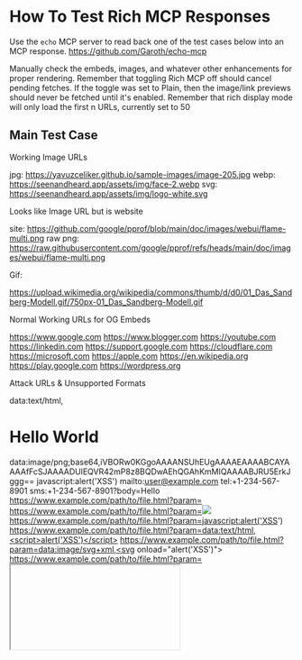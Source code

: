 # How To Test Rich MCP Responses

Use the `echo` MCP server to read back one of the test cases below into an MCP response.
https://github.com/Garoth/echo-mcp

Manually check the embeds, images, and whatever other enhancements for proper rendering.
Remember that toggling Rich MCP off should cancel pending fetches. If the toggle was
set to Plain, then the image/link previews should never be fetched until it's enabled.
Remember that rich display mode will only load the first n URLs, currently set to 50

## Main Test Case

Working Image URLs

jpg: https://yavuzceliker.github.io/sample-images/image-205.jpg
webp: https://seenandheard.app/assets/img/face-2.webp
svg: https://seenandheard.app/assets/img/logo-white.svg

Looks like Image URL but is website

site: https://github.com/google/pprof/blob/main/doc/images/webui/flame-multi.png
raw png: https://raw.githubusercontent.com/google/pprof/refs/heads/main/doc/images/webui/flame-multi.png

Gif:

https://upload.wikimedia.org/wikipedia/commons/thumb/d/d0/01_Das_Sandberg-Modell.gif/750px-01_Das_Sandberg-Modell.gif

Normal Working URLs for OG Embeds

https://www.google.com
https://www.blogger.com
https://youtube.com
https://linkedin.com
https://support.google.com
https://cloudflare.com
https://microsoft.com
https://apple.com
https://en.wikipedia.org
https://play.google.com
https://wordpress.org

Attack URLs & Unsupported Formats

data:text/html,<h1>Hello World</h1>
data:image/png;base64,iVBORw0KGgoAAAANSUhEUgAAAAEAAAABCAYAAAAfFcSJAAAADUlEQVR42mP8z8BQDwAEhQGAhKmMIQAAAABJRU5ErkJggg==
javascript:alert('XSS')
mailto:user@example.com
tel:+1-234-567-8901
sms:+1-234-567-8901?body=Hello
https://www.example.com/path/to/file.html?param=<script>alert('XSS')</script>
https://www.example.com/path/to/file.html?param=<img src="x" onerror="alert('XSS')">
https://www.example.com/path/to/file.html?param=javascript:alert('XSS')
https://www.example.com/path/to/file.html?param=data:text/html,<script>alert('XSS')</script>
https://www.example.com/path/to/file.html?param=data:image/svg+xml,<svg onload="alert('XSS')">
https://www.example.com/path/to/file.html?param=<iframe src="javascript:alert('XSS')">
https://www.example.com/path/to/file.html?param=<a href="javascript:alert('XSS')">Click me</a>

Broken & Weird Edge Cases

https://tectum.io/blog/dex-tools/
http://0.0.0.0:8025/img.png
https://localhost:8080/img.jpg
http://localhost:8080/
https://localhost/
http://httpbin.org/#/ 
https://snthonstcrgrfonhenth.com/nthshtf
http://domain/.well-known/acme-challenge/token
https://<strong>dextools</strong>.apiable.io/(Only

## Generated Links Test Case

1. https://www.google.com
2. http://example.com/path/to/resource?query=value#fragment
3. https://images.unsplash.com/photo-1575936123452-b67c3203c357
4. file:///home/user/document.txt
5. https://user:password@example.com:8080/path
6. http://192.168.1.1:8080
7. https://www.example.com/path with spaces/file.html
8. ftp://ftp.example.com/pub/file.zip
9. https://www.example.com/index.php?id=1&name=test
10. https://subdomain.example.co.uk/path
11. https://www.example.com/path/to/image.jpg
12. https://www.example.com:8443/secure
13. http://localhost:3000
14. https://www.example.com/path/to/file.pdf#page=10
15. https://www.example.com/search?q=query+with+spaces
16. https://www.example.com/path/to/file.html#section-2
17. https://www.example.com/path/to/file.php?id=123&action=view
18. https://www.example.com/path/to/file.html?param1=value1&param2=value2#fragment
19. https://www.example.com/path/to/file.html?param=value with spaces
20. https://www.example.com/path/to/file.html?param=value%20with%20encoded%20spaces
21. https://www.example.com/path/to/file.html?param=value+with+plus+signs
22. https://www.example.com/path/to/file.html?param=special@characters!
23. https://www.example.com/path/to/file.html?param=special%40characters%21
24. https://www.example.com/path/to/file.html?param=value&param=duplicate
25. https://www.example.com/path/to/file.html?param=
26. https://www.example.com/path/to/file.html?=value
27. https://www.example.com/path/to/file.html?
28. https://www.example.com/path/to/file.html#
29. https://www.example.com/path/to/file.html#fragment1#fragment2
30. https://www.example.com/path/to/file.html?param1=value1#fragment?param2=value2
31. https://www.example.com/index.html#!hashbang
32. https://www.example.com/path/to/file.html?param=value#fragment=value
33. https://www.example.com/path/to/file.html?param=value&param2=value2#fragment
34. https://www.example.com/path/to/file.html?param=value&param2=value2#fragment=value
35. https://www.example.com/path/to/file.html?param=value&param2=value2#fragment?param3=value3
36. https://www.example.com/path/to/file.html?param=value&param2=value2#fragment&param3=value3
37. https://www.example.com/path/to/file.html?param=value&param2=value2#fragment#fragment2
38. https://www.example.com/path/to/file.html?param=value&param2=value2#fragment/path
39. https://www.example.com/path/to/file.html?param=value&param2=value2#fragment?param3=value3&param4=value4
40. https://www.example.com/path/to/file.html?param=value&param2=value2#fragment&param3=value3&param4=value4
41. data:text/html,<h1>Hello World</h1>
42. data:image/png;base64,iVBORw0KGgoAAAANSUhEUgAAAAEAAAABCAYAAAAfFcSJAAAADUlEQVR42mP8z8BQDwAEhQGAhKmMIQAAAABJRU5ErkJggg==
43. javascript:alert('XSS')
44. mailto:user@example.com
45. tel:+1-234-567-8901
46. sms:+1-234-567-8901?body=Hello
47. https://www.example.com/path/to/file.html?param=<script>alert('XSS')</script>
48. https://www.example.com/path/to/file.html?param=<img src="x" onerror="alert('XSS')">
49. https://www.example.com/path/to/file.html?param=javascript:alert('XSS')
50. https://www.example.com/path/to/file.html?param=data:text/html,<script>alert('XSS')</script>
51. https://www.example.com/path/to/file.html?param=data:image/svg+xml,<svg onload="alert('XSS')">
52. https://www.example.com/path/to/file.html?param=<iframe src="javascript:alert('XSS')">
53. https://www.example.com/path/to/file.html?param=<a href="javascript:alert('XSS')">Click me</a>
54. https://www.example.com/path/to/file.html?param=<img src="x" onerror="alert('XSS')">
55. https://www.example.com/path/to/file.html?param=<svg><script>alert('XSS')</script></svg>
56. https://www.example.com/path/to/file.html?param=<svg><animate onbegin="alert('XSS')" attributeName="x" />
57. https://www.example.com/path/to/file.html?param=<img src="x" onerror="alert('XSS')">
58. https://www.example.com/path/to/file.html?param=<body onload="alert('XSS')">
59. https://www.example.com/path/to/file.html?param=<input autofocus onfocus="alert('XSS')">
60. https://www.example.com/path/to/file.html?param=<video src="x" onerror="alert('XSS')">
61. https://www.example.com/path/to/file.html?param=<audio src="x" onerror="alert('XSS')">
62. https://www.example.com/path/to/file.html?param=<iframe srcdoc="<script>alert('XSS')</script>">
63. https://www.example.com/path/to/file.html?param=<math><maction actiontype="statusline#" xlink:href="javascript:alert('XSS')">Click
64. https://www.example.com/path/to/file.html?param=<form action="javascript:alert('XSS')"><input type="submit">
65. https://www.example.com/path/to/file.html?param=<isindex action="javascript:alert('XSS')" type="image">
66. https://www.example.com/path/to/file.html?param=<object data="javascript:alert('XSS')">
67. https://www.example.com/path/to/file.html?param=<embed src="javascript:alert('XSS')">
68. https://www.example.com/path/to/file.html?param=<svg><script>alert('XSS')</script>
69. https://www.example.com/path/to/file.html?param=<marquee onstart="alert('XSS')">
70. https://www.example.com/path/to/file.html?param=<div style="background-image: url(javascript:alert('XSS'))">
71. https://www.example.com/path/to/file.html?param=<link rel="stylesheet" href="javascript:alert('XSS')">
72. https://www.example.com/path/to/file.html?param=<table background="javascript:alert('XSS')">
73. https://www.example.com/path/to/file.html?param=<div style="width: expression(alert('XSS'))">
74. https://www.example.com/path/to/file.html?param=<style>@import "javascript:alert('XSS')";</style>
75. https://www.example.com/path/to/file.html?param=<meta http-equiv="refresh" content="0;url=javascript:alert('XSS')">
76. https://www.example.com/path/to/file.html?param=<iframe src="data:text/html,<script>alert('XSS')</script>">
77. https://www.example.com/path/to/file.html?param=<svg><set attributeName="onload" to="alert('XSS')" />
78. https://www.example.com/path/to/file.html?param=<script>alert('XSS')</script>
79. https://www.example.com/path/to/file.html?param=<img src="x" onerror="alert('XSS')">
80. https://www.example.com/path/to/file.html?param=<svg><animate xlink:href="#xss" attributeName="href" values="javascript:alert('XSS')" />
81. https://www.example.com/path/to/file.html?param=<svg><a><animate attributeName="href" values="javascript:alert('XSS')" />
82. https://www.example.com/path/to/file.html?param=<svg><a xlink:href="javascript:alert('XSS')"><text x="20" y="20">XSS</text></a>
83. https://www.example.com/path/to/file.html?param=<svg><a><animate attributeName="href" values="javascript:alert('XSS')" /><text x="20" y="20">XSS</text></a>
84. https://www.example.com/path/to/file.html?param=<svg><discard onbegin="alert('XSS')" />
85. https://www.example.com/path/to/file.html?param=<svg><script>alert('XSS')</script></svg>
86. https://www.example.com/path/to/file.html?param=<svg><script>alert('XSS')</script>
87. https://www.example.com/path/to/file.html?param=<svg><animate onbegin="alert('XSS')" attributeName="x" />
88. https://www.example.com/path/to/file.html?param=<svg><animate onbegin="alert('XSS')" attributeName="x" />
89. https://www.example.com/path/to/file.html?param=<svg><animate onbegin="alert('XSS')" attributeName="x" />
90. https://www.example.com/path/to/file.html?param=<svg><animate onbegin="alert('XSS')" attributeName="x" />
91. https://www.example.com/path/to/file.html?param=<svg><animate onbegin="alert('XSS')" attributeName="x" />
92. https://www.example.com/path/to/file.html?param=<svg><animate onbegin="alert('XSS')" attributeName="x" />
93. https://www.example.com/path/to/file.html?param=<svg><animate onbegin="alert('XSS')" attributeName="x" />
94. https://www.example.com/path/to/file.html?param=<svg><animate onbegin="alert('XSS')" attributeName="x" />
95. https://www.example.com/path/to/file.html?param=<svg><animate onbegin="alert('XSS')" attributeName="x" />
96. https://www.example.com/path/to/file.html?param=<svg><animate onbegin="alert('XSS')" attributeName="x" />
97. https://www.example.com/path/to/file.html?param=<svg><animate onbegin="alert('XSS')" attributeName="x" />
98. https://www.example.com/path/to/file.html?param=<svg><animate onbegin="alert('XSS')" attributeName="x" />
99. https://www.example.com/path/to/file.html?param=<svg><animate onbegin="alert('XSS')" attributeName="x" />
100. https://www.example.com/path/to/file.html?param=<svg><animate onbegin="alert('XSS')" attributeName="x" />
101. https://www.example.com/path/to/file.html?param=<svg><animate onbegin="alert('XSS')" attributeName="x" />
102. https://www.example.com/path/to/file.html?param=<svg><animate onbegin="alert('XSS')" attributeName="x" />
103. https://www.example.com/path/to/file.html?param=<svg><animate onbegin="alert('XSS')" attributeName="x" />
104. https://www.example.com/path/to/file.html?param=<svg><animate onbegin="alert('XSS')" attributeName="x" />
105. https://www.example.com/path/to/file.html?param=<svg><animate onbegin="alert('XSS')" attributeName="x" />
106. https://www.example.com/path/to/file.html?param=<svg><animate onbegin="alert('XSS')" attributeName="x" />
107. https://www.example.com/path/to/file.html?param=<svg><animate onbegin="alert('XSS')" attributeName="x" />
108. https://www.example.com/path/to/file.html?param=<svg><animate onbegin="alert('XSS')" attributeName="x" />


## Popular URLs by Popularity Test Case

1. https://www.google.com
2. https://www.blogger.com
3. https://youtube.com
4. https://linkedin.com
5. https://support.google.com
6. https://cloudflare.com
7. https://microsoft.com
8. https://apple.com
9. https://en.wikipedia.org
10. https://play.google.com
11. https://wordpress.org
12. https://docs.google.com
13. https://mozilla.org
14. https://maps.google.com
15. https://youtu.be
16. https://drive.google.com
17. https://bp.blogspot.com
18. https://sites.google.com
19. https://googleusercontent.com
20. https://accounts.google.com
21. https://t.me
22. https://europa.eu
23. https://plus.google.com
24. https://whatsapp.com
25. https://adobe.com
26. https://facebook.com
27. https://policies.google.com
28. https://uol.com.br
29. https://istockphoto.com
30. https://vimeo.com
31. https://vk.com
32. https://github.com
33. https://amazon.com
34. https://search.google.com
35. https://bbc.co.uk
36. https://google.de
37. https://live.com
38. https://gravatar.com
39. https://nih.gov
40. https://dan.com
41. https://files.wordpress.com
42. https://www.yahoo.com
43. https://cnn.com
44. https://dropbox.com
45. https://wikimedia.org
46. https://creativecommons.org
47. https://google.com.br
48. https://line.me
49. https://googleblog.com
50. https://opera.com
51. https://es.wikipedia.org
52. https://globo.com
53. https://brandbucket.com
54. https://myspace.com
55. https://slideshare.net
56. https://paypal.com
57. https://tiktok.com
58. https://netvibes.com
59. https://theguardian.com
60. https://who.int
61. https://goo.gl
62. https://medium.com
63. https://tools.google.com
64. https://draft.blogger.com
65. https://pt.wikipedia.org
66. https://fr.wikipedia.org
67. https://www.weebly.com
68. https://news.google.com
69. https://developers.google.com
70. https://w3.org
71. https://mail.google.com
72. https://gstatic.com
73. https://jimdofree.com
74. https://cpanel.net
75. https://imdb.com
76. https://wa.me
77. https://feedburner.com
78. https://enable-javascript.com
79. https://nytimes.com
80. https://workspace.google.com
81. https://ok.ru
82. https://google.es
83. https://dailymotion.com
84. https://afternic.com
85. https://bloomberg.com
86. https://amazon.de
87. https://photos.google.com
88. https://wiley.com
89. https://aliexpress.com
90. https://indiatimes.com
91. https://youronlinechoices.com
92. https://elpais.com
93. https://tinyurl.com
94. https://yadi.sk
95. https://spotify.com
96. https://huffpost.com
97. https://ru.wikipedia.org
98. https://google.fr
99. https://webmd.com
100. https://samsung.com
101. https://independent.co.uk
102. https://amazon.co.jp
103. https://get.google.com
104. https://amazon.co.uk
105. https://4shared.com
106. https://telegram.me
107. https://planalto.gov.br
108. https://businessinsider.com
109. https://ig.com.br
110. https://issuu.com
111. https://www.gov.br
112. https://wsj.com
113. https://hugedomains.com
114. https://picasaweb.google.com
115. https://usatoday.com
116. https://scribd.com
117. https://www.gov.uk
118. https://storage.googleapis.com
119. https://huffingtonpost.com
120. https://bbc.com
121. https://estadao.com.br
122. https://nature.com
123. https://mediafire.com
124. https://washingtonpost.com
125. https://forms.gle
126. https://namecheap.com
127. https://forbes.com
128. https://mirror.co.uk
129. https://soundcloud.com
130. https://fb.com
131. https://marketingplatform.google
132. https://domainmarket.com
133. https://ytimg.com
134. https://terra.com.br
135. https://google.co.uk
136. https://shutterstock.com
137. https://dailymail.co.uk
138. https://reg.ru
139. https://t.co
140. https://cdc.gov
141. https://thesun.co.uk
142. https://wp.com
143. https://cnet.com
144. https://instagram.com
145. https://researchgate.net
146. https://google.it
147. https://fandom.com
148. https://office.com
149. https://list-manage.com
150. https://msn.com
151. https://un.org
152. https://de.wikipedia.org
153. https://ovh.com
154. https://mail.ru
155. https://bing.com
156. https://news.yahoo.com
157. https://myaccount.google.com
158. https://hatena.ne.jp
159. https://shopify.com
160. https://adssettings.google.com
161. https://bit.ly
162. https://reuters.com
163. https://booking.com
164. https://discord.com
165. https://buydomains.com
166. https://nasa.gov
167. https://aboutads.info
168. https://time.com
169. https://abril.com.br
170. https://change.org
171. https://nginx.org
172. https://twitter.com
173. https://www.wikipedia.org
174. https://archive.org
175. https://cbsnews.com
176. https://networkadvertising.org
177. https://telegraph.co.uk
178. https://pinterest.com
179. https://google.co.jp
180. https://pixabay.com
181. https://zendesk.com
182. https://cpanel.com
183. https://vistaprint.com
184. https://sky.com
185. https://windows.net
186. https://alicdn.com
187. https://google.ca
188. https://lemonde.fr
189. https://newyorker.com
190. https://webnode.page
191. https://surveymonkey.com
192. https://translate.google.com
193. https://calendar.google.com
194. https://amazonaws.com
195. https://academia.edu
196. https://apache.org
197. https://imageshack.us
198. https://akamaihd.net
199. https://nginx.com
200. https://discord.gg
201. https://thetimes.co.uk
202. https://search.yahoo.com
203. https://amazon.fr
204. https://yelp.com
205. https://berkeley.edu
206. https://google.ru
207. https://sedoparking.com
208. https://cbc.ca
209. https://unesco.org
210. https://ggpht.com
211. https://privacyshield.gov
212. https://www.over-blog.com
213. https://clarin.com
214. https://www.wix.com
215. https://whitehouse.gov
216. https://icann.org
217. https://gnu.org
218. https://yandex.ru
219. https://francetvinfo.fr
220. https://gmail.com
221. https://mozilla.com
222. https://ziddu.com
223. https://guardian.co.uk
224. https://twitch.tv
225. https://sedo.com
226. https://foxnews.com
227. https://rambler.ru
228. https://books.google.com
229. https://stanford.edu
230. https://wikihow.com
231. https://it.wikipedia.org
232. https://20minutos.es
233. https://sfgate.com
234. https://liveinternet.ru
235. https://ja.wikipedia.org
236. https://000webhost.com
237. https://espn.com
238. https://eventbrite.com
239. https://disney.com
240. https://statista.com
241. https://addthis.com
242. https://pinterest.fr
243. https://lavanguardia.com
244. https://vkontakte.ru
245. https://doubleclick.net
246. https://bp2.blogger.com
247. https://skype.com
248. https://sciencedaily.com
249. https://bloglovin.com
250. https://insider.com
251. https://pl.wikipedia.org
252. https://sputniknews.com
253. https://id.wikipedia.org
254. https://doi.org
255. https://nypost.com
256. https://elmundo.es
257. https://abcnews.go.com
258. https://ipv4.google.com
259. https://deezer.com
260. https://express.co.uk
261. https://detik.com
262. https://mystrikingly.com
263. https://rakuten.co.jp
264. https://amzn.to
265. https://arxiv.org
266. https://alibaba.com
267. https://fb.me
268. https://wikia.com
269. https://t-online.de
270. https://telegra.ph
271. https://mega.nz
272. https://usnews.com
273. https://plos.org
274. https://naver.com
275. https://ibm.com
276. https://smh.com.au
277. https://dw.com
278. https://google.nl
279. https://lefigaro.fr
280. https://bp1.blogger.com
281. https://picasa.google.com
282. https://theatlantic.com
283. https://nydailynews.com
284. https://themeforest.net
285. https://rtve.es
286. https://newsweek.com
287. https://ovh.net
288. https://ca.gov
289. https://goodreads.com
290. https://economist.com
291. https://target.com
292. https://marca.com
293. https://kickstarter.com
294. https://hindustantimes.com
295. https://weibo.com
296. https://finance.yahoo.com
297. https://huawei.com
298. https://e-monsite.com
299. https://hubspot.com
300. https://npr.org
301. https://netflix.com
302. https://gizmodo.com
303. https://netlify.app
304. https://yandex.com
305. https://mashable.com
306. https://cnil.fr
307. https://latimes.com
308. https://steampowered.com
309. https://rt.com
310. https://photobucket.com
311. https://quora.com
312. https://nbcnews.com
313. https://android.com
314. https://instructables.com
315. https://www.canalblog.com
316. https://www.livejournal.com
317. https://ouest-france.fr
318. https://tripadvisor.com
319. https://ovhcloud.com
320. https://pexels.com
321. https://oracle.com
322. https://yahoo.co.jp
323. https://addtoany.com
324. https://sakura.ne.jp
325. https://cointernet.com.co
326. https://twimg.com
327. https://britannica.com
328. https://php.net
329. https://standard.co.uk
330. https://groups.google.com
331. https://cnbc.com
332. https://loc.gov
333. https://qq.com
334. https://buzzfeed.com
335. https://godaddy.com
336. https://ikea.com
337. https://disqus.com
338. https://taringa.net
339. https://ea.com
340. https://dropcatch.com
341. https://techcrunch.com
342. https://canva.com
343. https://offset.com
344. https://ebay.com
345. https://zoom.us
346. https://cambridge.org
347. https://unsplash.com
348. https://playstation.com
349. https://people.com
350. https://springer.com
351. https://psychologytoday.com
352. https://sendspace.com
353. https://home.pl
354. https://rapidshare.com
355. https://prezi.com
356. https://photos1.blogger.com
357. https://thenai.org
358. https://ftc.gov
359. https://google.pl
360. https://ted.com
361. https://secureserver.net
362. https://code.google.com
363. https://plesk.com
364. https://aol.com
365. https://biglobe.ne.jp
366. https://hp.com
367. https://canada.ca
368. https://linktr.ee
369. https://hollywoodreporter.com
370. https://ietf.org
371. https://clickbank.net
372. https://harvard.edu
373. https://amazon.es
374. https://oup.com
375. https://timeweb.ru
376. https://engadget.com
377. https://vice.com
378. https://cornell.edu
379. https://dreamstime.com
380. https://tmz.com
381. https://gofundme.com
382. https://pbs.org
383. https://stackoverflow.com
384. https://abc.net.au
385. https://sciencedirect.com
386. https://ft.com
387. https://variety.com
388. https://alexa.com
389. https://abc.es
390. https://walmart.com
391. https://gooyaabitemplates.com
392. https://redbull.com
393. https://ssl-images-amazon.com
394. https://theverge.com
395. https://spiegel.de
396. https://about.com
397. https://nationalgeographic.com
398. https://bandcamp.com
399. https://m.wikipedia.org
400. https://zippyshare.com
401. https://wired.com
402. https://freepik.com
403. https://outlook.com
404. https://mit.edu
405. https://sapo.pt
406. https://goo.ne.jp
407. https://java.com
408. https://google.co.th
409. https://scmp.com
410. https://mayoclinic.org
411. https://scholastic.com
412. https://nba.com
413. https://reverbnation.com
414. https://depositfiles.com
415. https://video.google.com
416. https://howstuffworks.com
417. https://cbslocal.com
418. https://merriam-webster.com
419. https://focus.de
420. https://admin.ch
421. https://gfycat.com
422. https://com.com
423. https://narod.ru
424. https://boston.com
425. https://sony.com
426. https://justjared.com
427. https://bitly.com
428. https://jstor.org
429. https://amebaownd.com
430. https://g.co
431. https://gsmarena.com
432. https://lexpress.fr
433. https://reddit.com
434. https://usgs.gov
435. https://bigcommerce.com
436. https://gettyimages.com
437. https://ign.com
438. https://justgiving.com
439. https://techradar.com
440. https://weather.com
441. https://amazon.ca
442. https://justice.gov
443. https://sciencemag.org
444. https://pcmag.com
445. https://theconversation.com
446. https://foursquare.com
447. https://flickr.com
448. https://giphy.com
449. https://tvtropes.org
450. https://fifa.com
451. https://upenn.edu
452. https://digg.com
453. https://bestfreecams.club
454. https://histats.com
455. https://salesforce.com
456. https://blog.google
457. https://apnews.com
458. https://theglobeandmail.com
459. https://m.me
460. https://europapress.es
461. https://washington.edu
462. https://thefreedictionary.com
463. https://jhu.edu
464. https://euronews.com
465. https://liberation.fr
466. https://ads.google.com
467. https://trustpilot.com
468. https://google.com.tw
469. https://softonic.com
470. https://kakao.com
471. https://storage.canalblog.com
472. https://interia.pl
473. https://metro.co.uk
474. https://viglink.com
475. https://last.fm
476. https://blackberry.com
477. https://public-api.wordpress.com
478. https://sina.com.cn
479. https://unicef.org
480. https://archives.gov
481. https://nps.gov
482. https://utexas.edu
483. https://biblegateway.com
484. https://usda.gov
485. https://indiegogo.com
486. https://nikkei.com
487. https://radiofrance.fr
488. https://repubblica.it
489. https://substack.com
490. https://ap.org
491. https://nicovideo.jp
492. https://joomla.org
493. https://news.com.au
494. https://allaboutcookies.org
495. https://mailchimp.com
496. https://stores.jp
497. https://intel.com
498. https://bp0.blogger.com
499. https://box.com
499. https://nhk.or.jp
